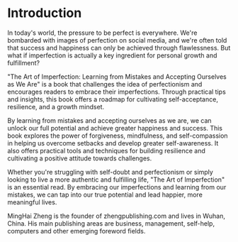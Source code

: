 # Introduction

In today's world, the pressure to be perfect is everywhere. We're bombarded with images of perfection on social media, and we're often told that success and happiness can only be achieved through flawlessness. But what if imperfection is actually a key ingredient for personal growth and fulfillment?

"The Art of Imperfection: Learning from Mistakes and Accepting Ourselves as We Are" is a book that challenges the idea of perfectionism and encourages readers to embrace their imperfections. Through practical tips and insights, this book offers a roadmap for cultivating self-acceptance, resilience, and a growth mindset.

By learning from mistakes and accepting ourselves as we are, we can unlock our full potential and achieve greater happiness and success. This book explores the power of forgiveness, mindfulness, and self-compassion in helping us overcome setbacks and develop greater self-awareness. It also offers practical tools and techniques for building resilience and cultivating a positive attitude towards challenges.

Whether you're struggling with self-doubt and perfectionism or simply looking to live a more authentic and fulfilling life, "The Art of Imperfection" is an essential read. By embracing our imperfections and learning from our mistakes, we can tap into our true potential and lead happier, more meaningful lives.


MingHai Zheng is the founder of zhengpublishing.com and lives in Wuhan, China. His main publishing areas are business, management, self-help, computers and other emerging foreword fields.
